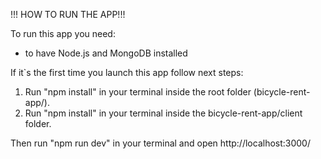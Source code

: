 !!! HOW TO RUN THE APP!!!

To run this app you need:
 - to have Node.js and MongoDB installed
 
If it`s the first time you launch this app follow next steps:
  1. Run "npm install" in your terminal inside the root folder (bicycle-rent-app/).
  2. Run "npm install" in your terminal inside the bicycle-rent-app/client folder.
  
Then run "npm run dev" in your terminal and open http://localhost:3000/

